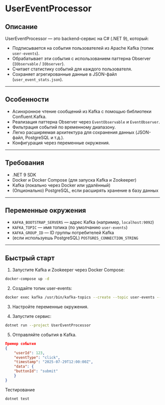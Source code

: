 # UserEventProcessor

## Описание

UserEventProcessor — это backend-сервис на C# (.NET 9), который:

- Подписывается на события пользователей из Apache Kafka (топик `user-events`).
- Обрабатывает эти события с использованием паттерна Observer (`IObservable` / `IObserver`).
- Считает статистику событий для каждого пользователя.
- Сохраняет агрегированные данные в JSON-файл (`user_event_stats.json`).

---

## Особенности

- Асинхронное чтение сообщений из Kafka с помощью библиотеки Confluent.Kafka.
- Реализация паттерна Observer через `EventObservable` и `EventObserver`.
- Фильтрация событий по временному диапазону.
- Легко расширяемая архитектура для сохранения данных (JSON-файл, PostgreSQL и т.д.).
- Конфигурация через переменные окружения.

---

## Требования

- .NET 9 SDK
- Docker и Docker Compose (для запуска Kafka и Zookeeper)
- Kafka (локально через Docker или удалённый)
- (Опционально) PostgreSQL, если расширять хранение в базу данных

---

## Переменные окружения

- `KAFKA_BOOTSTRAP_SERVERS` — адрес Kafka (например, `localhost:9092`)
- `KAFKA_TOPIC` — имя топика (по умолчанию `user-events`)
- `KAFKA_GROUP_ID` — ID группы потребителей Kafka
- (если используешь PostgreSQL) `POSTGRES_CONNECTION_STRING`

---

## Быстрый старт

1. Запустите Kafka и Zookeeper через Docker Compose:

```bash
docker-compose up -d
```
2. Создайте топик user-events:

```bash
docker exec kafka /usr/bin/kafka-topics --create --topic user-events --bootstrap-server localhost:9092 --partitions 1 --replication-factor 1
```
3. Настройте переменные окружения.

4. Запустите сервис:
```bash
dotnet run --project UserEventProcessor
```
5. Отправляйте события в Kafka.
```json
Пример события
{
    "userId": 123,
    "eventType": "click",
    "timestamp": "2025-07-29T12:00:00Z",
    "data": {
    "buttonId": "submit"
    }
}
```
Тестирование
```bash
dotnet test
```
